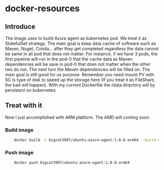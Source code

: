# docker-resources

## Introduce

The image uses to build Azure agent as kubernetes pod. We treat it as StatefulSet strategy. The main goal is keep data cache of software such as Maven, Nuget, Conda,.. after they get completed regardless the data cannot be same in all pod that does not matter. For instance, if we have 3 pods, the first pipeline will run in the pod-0 that the cache data as Maven dependencies will be save in pod-0 that does not matter when the other two do not. The next turn the Maven dependencies will be filled on. The main goal is still good for us purpose. Remember you need mount PV with SC is type of disk to speed up the storage here (If you treat it as FileShare, the bad will happen).
With my current Dockerfile the /data directory will by persistent on kubernetes.

## Treat with it

Now I just accomplished with ARM platform. The AMD will coming soon.

### Build image

```bash
    docker build -t bigcat3997/ubuntu-azure-agent:1.0.6-arm64 --build-arg PLATFORM=arm .
```

### Push image

```bash
    docker push bigcat3997/ubuntu-azure-agent:1.0.6-arm64
```
